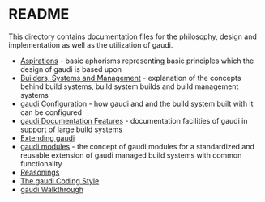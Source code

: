 # README

This directory contains documentation files for the philosophy, design and
implementation as well as the utilization of gaudi.

* [Aspirations](ASPIRATIONS.md) - basic aphorisms representing basic principles
  which the design of gaudi is based upon
* [Builders, Systems and Management](BUILDSYSTEMS.md) - explanation of the
  concepts behind build systems, build system builds and build management
  systems
* [gaudi Configuration](CONFIGURATION.md) - how gaudi and and the build system
  built with it can be configured
* [gaudi Documentation Features](DOCUMENTATION.md) - documentation facilities of
  gaudi in support of large build systems
* [Extending gaudi](EXTENDING.md)
* [gaudi modules](MODULES.md) - the concept of gaudi modules for a standardized
  and reusable extension of gaudi managed build systems with
  common functionality
* [Reasonings](REASONINGS.md)
* [The gaudi Coding Style](STYLE.md)
* [gaudi Walkthrough](WALKTHROUGH.md)

